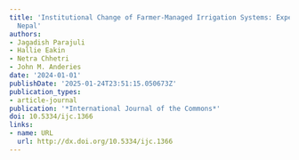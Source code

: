 ```yaml
---
title: 'Institutional Change of Farmer-Managed Irrigation Systems: Experience from
  Nepal'
authors:
- Jagadish Parajuli
- Hallie Eakin
- Netra Chhetri
- John M. Anderies
date: '2024-01-01'
publishDate: '2025-01-24T23:51:15.050673Z'
publication_types:
- article-journal
publication: '*International Journal of the Commons*'
doi: 10.5334/ijc.1366
links:
- name: URL
  url: http://dx.doi.org/10.5334/ijc.1366
---
```

